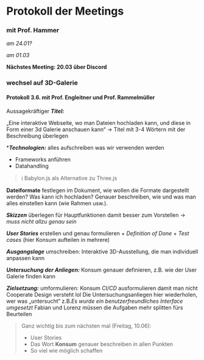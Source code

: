 # Protokoll der Meetings 

### mit Prof. Hammer

*am 24.01?*

*am 01.03*

**Nächstes Meeting: 20.03 über Discord**

### wechsel auf 3D-Galerie

#### Protokoll 3.6. mit Prof. Engleitner und Prof. Rammelmüller

Aussagekräftiger ***Titel:***

„Eine interaktive Webseite, wo man Dateien hochladen kann, und diese in Form einer 3d Galerie anschauen kann“ -> Titel mit 3-4 Wörtern mit der Beschreibung überlegen

****Technologien:*** alles aufschreiben was wir verwenden werden

- Frameworks anführen
- Datahandling

>ℹ️ Babylon.js als Alternative zu Three.js

**Dateiformate** festlegen im Dokument, wie wollen die Formate dargestellt werden?
Was kann ich hochladen? Genauer beschreiben, wie und was man alles einstellen kann (wie Rahmen usw.).

***Skizzen*** überlegen für Hauptfunktionen damit besser zum Vorstellen
-> *muss nicht allzu genau sein*

***User Stories*** erstellen und genau formulieren + *Definition of Done* + *Test cases* (hier Konsum aufteilen in mehrere)

***Ausgangslage*** umschreiben:
Interaktive 3D-Ausstellung, die man individuell anpassen kann

***Untersuchung der Anliegen:*** Konsum genauer definieren, z.B. wie der User Galerie finden kann

***Zielsetzung:*** umformulieren: Konsum
*CI/CD* ausformulieren damit man nicht Cooperate Design versteht lol
Die Untersuchungsanliegen hier wiederholen, wer was „untersucht“
z.B.*Es wurde ein benutzerfreundliches Interface umgesetzt*
Fabian und Lorenz müssen die Aufgaben mehr splitten fürs Beurteilen

> Ganz wichtig bis zum nächsten mal (Freitag, 10.06):
>
> - User Stories
> - Das Wort **Konsum** genauer beschreiben in allen Punkten
> - So viel wie möglich schaffen
